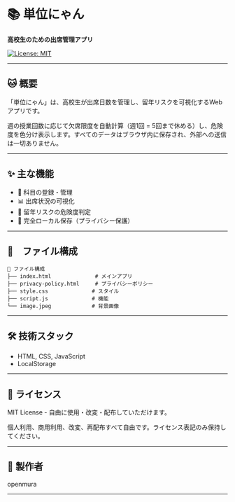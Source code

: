 # 📚 単位にゃん

**高校生のための出席管理アプリ**

[![License: MIT](https://img.shields.io/badge/License-MIT-yellow.svg)](https://opensource.org/licenses/MIT)

---

## 🐱 概要

「単位にゃん」は、高校生が出席日数を管理し、留年リスクを可視化するWebアプリです。

週の授業回数に応じて欠席限度を自動計算（週1回 = 5回まで休める）し、危険度を色分け表示します。すべてのデータはブラウザ内に保存され、外部への送信は一切ありません。

---

## ✨ 主な機能

- 📝 科目の登録・管理
- 📊 出席状況の可視化
- 🚨 留年リスクの危険度判定
- 💾 完全ローカル保存（プライバシー保護）

---

## 📁　ファイル構成

```
📁 ファイル構成
├── index.html              # メインアプリ
├── privacy-policy.html     # プライバシーポリシー
├── style.css              # スタイル
├── script.js              # 機能
└── image.jpeg             # 背景画像
```

---

## 🛠️ 技術スタック

- HTML, CSS, JavaScript
- LocalStorage

---

## 📜 ライセンス

MIT License - 自由に使用・改変・配布していただけます。

個人利用、商用利用、改変、再配布すべて自由です。ライセンス表記のみ保持してください。

---

## 👤 製作者

openmura

---
